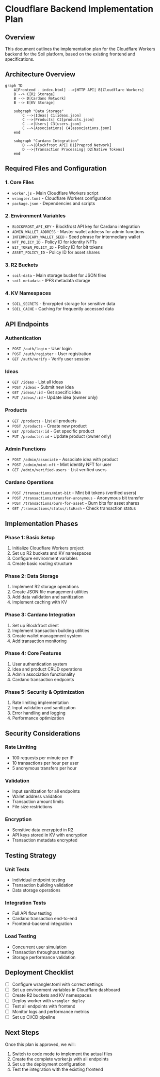 # Cloudflare Backend Implementation Plan

## Overview
This document outlines the implementation plan for the Cloudflare Workers backend for the Soil platform, based on the existing frontend and specifications.

## Architecture Overview

```mermaid
graph TD
    A[Frontend - index.html] -->|HTTP API| B[Cloudflare Workers]
    B --> C[R2 Storage]
    B --> D[Cardano Network]
    B --> E[KV Storage]
    
    subgraph "Data Storage"
        C -->|Ideas| C1[ideas.json]
        C -->|Products| C2[products.json]
        C -->|Users| C3[users.json]
        C -->|Associations| C4[associations.json]
    end
    
    subgraph "Cardano Integration"
        D -->|Blockfrost API| D1[Preprod Network]
        D -->|Transaction Processing| D2[Native Tokens]
    end
```

## Required Files and Configuration

### 1. Core Files
- `worker.js` - Main Cloudflare Workers script
- `wrangler.toml` - Cloudflare Workers configuration
- `package.json` - Dependencies and scripts

### 2. Environment Variables
- `BLOCKFROST_API_KEY` - Blockfrost API key for Cardano integration
- `ADMIN_WALLET_ADDRESS` - Master wallet address for admin functions
- `INTERMEDIARY_WALLET_SEED` - Seed phrase for intermediary wallet
- `NFT_POLICY_ID` - Policy ID for identity NFTs
- `BIT_TOKEN_POLICY_ID` - Policy ID for bit tokens
- `ASSET_POLICY_ID` - Policy ID for asset shares

### 3. R2 Buckets
- `soil-data` - Main storage bucket for JSON files
- `soil-metadata` - IPFS metadata storage

### 4. KV Namespaces
- `SOIL_SECRETS` - Encrypted storage for sensitive data
- `SOIL_CACHE` - Caching for frequently accessed data

## API Endpoints

### Authentication
- `POST /auth/login` - User login
- `POST /auth/register` - User registration
- `GET /auth/verify` - Verify user session

### Ideas
- `GET /ideas` - List all ideas
- `POST /ideas` - Submit new idea
- `GET /ideas/:id` - Get specific idea
- `PUT /ideas/:id` - Update idea (owner only)

### Products
- `GET /products` - List all products
- `POST /products` - Create new product
- `GET /products/:id` - Get specific product
- `PUT /products/:id` - Update product (owner only)

### Admin Functions
- `POST /admin/associate` - Associate idea with product
- `POST /admin/mint-nft` - Mint identity NFT for user
- `GET /admin/verified-users` - List verified users

### Cardano Operations
- `POST /transactions/mint-bit` - Mint bit tokens (verified users)
- `POST /transactions/transfer-anonymous` - Anonymous bit transfer
- `POST /transactions/burn-for-asset` - Burn bits for asset shares
- `GET /transactions/status/:txHash` - Check transaction status

## Implementation Phases

### Phase 1: Basic Setup
1. Initialize Cloudflare Workers project
2. Set up R2 buckets and KV namespaces
3. Configure environment variables
4. Create basic routing structure

### Phase 2: Data Storage
1. Implement R2 storage operations
2. Create JSON file management utilities
3. Add data validation and sanitization
4. Implement caching with KV

### Phase 3: Cardano Integration
1. Set up Blockfrost client
2. Implement transaction building utilities
3. Create wallet management system
4. Add transaction monitoring

### Phase 4: Core Features
1. User authentication system
2. Idea and product CRUD operations
3. Admin association functionality
4. Cardano transaction endpoints

### Phase 5: Security & Optimization
1. Rate limiting implementation
2. Input validation and sanitization
3. Error handling and logging
4. Performance optimization

## Security Considerations

### Rate Limiting
- 100 requests per minute per IP
- 10 transactions per hour per user
- 5 anonymous transfers per hour

### Validation
- Input sanitization for all endpoints
- Wallet address validation
- Transaction amount limits
- File size restrictions

### Encryption
- Sensitive data encrypted in R2
- API keys stored in KV with encryption
- Transaction metadata encrypted

## Testing Strategy

### Unit Tests
- Individual endpoint testing
- Transaction building validation
- Data storage operations

### Integration Tests
- Full API flow testing
- Cardano transaction end-to-end
- Frontend-backend integration

### Load Testing
- Concurrent user simulation
- Transaction throughput testing
- Storage performance validation

## Deployment Checklist

- [ ] Configure wrangler.toml with correct settings
- [ ] Set up environment variables in Cloudflare dashboard
- [ ] Create R2 buckets and KV namespaces
- [ ] Deploy worker with `wrangler deploy`
- [ ] Test all endpoints with frontend
- [ ] Monitor logs and performance metrics
- [ ] Set up CI/CD pipeline

## Next Steps

Once this plan is approved, we will:
1. Switch to code mode to implement the actual files
2. Create the complete worker.js with all endpoints
3. Set up the deployment configuration
4. Test the integration with the existing frontend